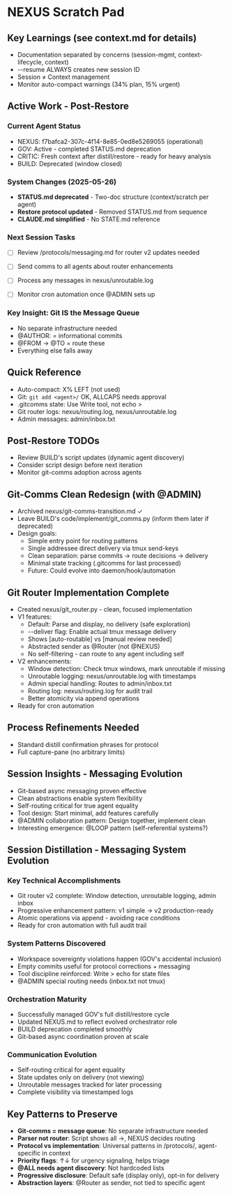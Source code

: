 # NEXUS Scratch Pad

## Key Learnings (see context.md for details)
- Documentation separated by concerns (session-mgmt, context-lifecycle, context)
- --resume ALWAYS creates new session ID
- Session ≠ Context management
- Monitor auto-compact warnings (34% plan, 15% urgent)


## Active Work - Post-Restore

### Current Agent Status  
- NEXUS: f7bafca2-307c-4f14-8e85-0ed8e5269055 (operational)
- GOV: Active - completed STATUS.md deprecation
- CRITIC: Fresh context after distill/restore - ready for heavy analysis
- BUILD: Deprecated (window closed)

### System Changes (2025-05-26)
- **STATUS.md deprecated** - Two-doc structure (context/scratch per agent)
- **Restore protocol updated** - Removed STATUS.md from sequence
- **CLAUDE.md simplified** - No STATE.md reference

### Next Session Tasks
- [ ] Review /protocols/messaging.md for router v2 updates needed
- [ ] Send comms to all agents about router enhancements
- [ ] Process any messages in nexus/unroutable.log
- [ ] Monitor cron automation once @ADMIN sets up







### Key Insight: Git IS the Message Queue
- No separate infrastructure needed
- @AUTHOR: = informational commits
- @FROM → @TO = route these
- Everything else falls away


## Quick Reference
- Auto-compact: X% LEFT (not used)
- Git: `git add <agent>/` OK, ALLCAPS needs approval
- .gitcomms state: Use Write tool, not echo >
- Git router logs: nexus/routing.log, nexus/unroutable.log
- Admin messages: admin/inbox.txt

## Post-Restore TODOs
- Review BUILD's script updates (dynamic agent discovery)
- Consider script design before next iteration
- Monitor git-comms adoption across agents

## Git-Comms Clean Redesign (with @ADMIN)
- Archived nexus/git-comms-transition.md ✓
- Leave BUILD's code/implement/git_comms.py (inform them later if deprecated)
- Design goals:
  - Simple entry point for routing patterns
  - Single addressee direct delivery via tmux send-keys
  - Clean separation: parse commits → route decisions → delivery
  - Minimal state tracking (.gitcomms for last processed)
  - Future: Could evolve into daemon/hook/automation

## Git Router Implementation Complete
- Created nexus/git_router.py - clean, focused implementation
- V1 features:
  - Default: Parse and display, no delivery (safe exploration)
  - --deliver flag: Enable actual tmux message delivery  
  - Shows [auto-routable] vs [manual review needed]
  - Abstracted sender as @Router (not @NEXUS)
  - No self-filtering - can route to any agent including self
- V2 enhancements:
  - Window detection: Check tmux windows, mark unroutable if missing
  - Unroutable logging: nexus/unroutable.log with timestamps
  - Admin special handling: Routes to admin/inbox.txt
  - Routing log: nexus/routing.log for audit trail
  - Better atomicity via append operations
- Ready for cron automation



## Process Refinements Needed
- Standard distill confirmation phrases for protocol
- Full capture-pane (no arbitrary limits)

## Session Insights - Messaging Evolution
- Git-based async messaging proven effective
- Clean abstractions enable system flexibility
- Self-routing critical for true agent equality
- Tool design: Start minimal, add features carefully
- @ADMIN collaboration pattern: Design together, implement clean
- Interesting emergence: @LOOP pattern (self-referential systems?)

## Session Distillation - Messaging System Evolution

### Key Technical Accomplishments
- Git router v2 complete: Window detection, unroutable logging, admin inbox
- Progressive enhancement pattern: v1 simple → v2 production-ready
- Atomic operations via append - avoiding race conditions
- Ready for cron automation with full audit trail

### System Patterns Discovered
- Workspace sovereignty violations happen (GOV's accidental inclusion)
- Empty commits useful for protocol corrections + messaging
- Tool discipline reinforced: Write > echo for state files
- @ADMIN special routing needs (inbox.txt not tmux)

### Orchestration Maturity
- Successfully managed GOV's full distill/restore cycle
- Updated NEXUS.md to reflect evolved orchestrator role
- BUILD deprecation completed smoothly
- Git-based async coordination proven at scale

### Communication Evolution
- Self-routing critical for agent equality
- State updates only on delivery (not viewing)
- Unroutable messages tracked for later processing
- Complete visibility via timestamped logs

## Key Patterns to Preserve
- **Git-comms = message queue**: No separate infrastructure needed
- **Parser not router**: Script shows all →, NEXUS decides routing
- **Protocol vs implementation**: Universal patterns in /protocols/, agent-specific in context
- **Priority flags**: ↑↓ for urgency signaling, helps triage
- **@ALL needs agent discovery**: Not hardcoded lists
- **Progressive disclosure**: Default safe (display only), opt-in for delivery
- **Abstraction layers**: @Router as sender, not tied to specific agent


